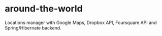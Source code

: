 # around-the-world
Locations manager with Google Maps, Dropbox API, Foursquare API and Spring/Hibernate backend. 
